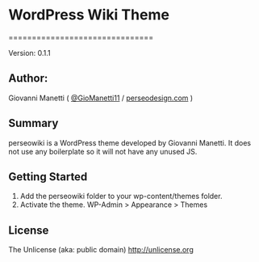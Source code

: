 # WordPress Wiki Theme
===============================

Version: 0.1.1

## Author:

Giovanni Manetti ( [@GioManetti11](http://twitter.com/GioManetti11) / [perseodesign.com](http://perseodesign.com) )

## Summary

perseowiki is a WordPress theme developed by Giovanni Manetti. It does not use any boilerplate so it will not have any unused JS.

Getting Started
---------------
1. Add the perseowiki folder to your wp-content/themes folder.
2. Activate the theme. WP-Admin > Appearance > Themes

License
-------

The Unlicense (aka: public domain) http://unlicense.org
